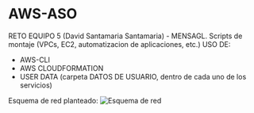 # AWS-ASO
RETO EQUIPO 5 (David Santamaria Santamaria) - MENSAGL. Scripts de montaje (VPCs, EC2, automatizacion de aplicaciones, etc.)
USO DE:
- AWS-CLI
- AWS CLOUDFORMATION
- USER DATA (carpeta DATOS DE USUARIO, dentro de cada uno de los servicios)

Esquema de red planteado:
![Esquema de red]([https://github.com/dsantamarias01/mensagl/blob/main/mensagl-main/ESQUEMA-RED/Captura%20de%20pantalla%202025-02-07%20114320.png](https://github.com/dsantamarias01/mensagl/blob/main/mensagl-main/ESQUEMA-RED/Diagrama_david.drawio))
